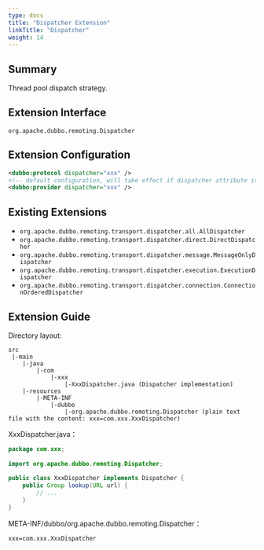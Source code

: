 ```yaml
---
type: docs
title: "Dispatcher Extension"
linkTitle: "Dispatcher"
weight: 14
---
```


## Summary

Thread pool dispatch strategy.

## Extension Interface

`org.apache.dubbo.remoting.Dispatcher`

## Extension Configuration

```xml
<dubbo:protocol dispatcher="xxx" />
<!-- default configuration, will take effect if dispatcher attribute is not set in <dubbo:protocol> -->
<dubbo:provider dispatcher="xxx" />
```

## Existing Extensions

* `org.apache.dubbo.remoting.transport.dispatcher.all.AllDispatcher`
* `org.apache.dubbo.remoting.transport.dispatcher.direct.DirectDispatcher`
* `org.apache.dubbo.remoting.transport.dispatcher.message.MessageOnlyDispatcher`
* `org.apache.dubbo.remoting.transport.dispatcher.execution.ExecutionDispatcher`
* `org.apache.dubbo.remoting.transport.dispatcher.connection.ConnectionOrderedDispatcher`

## Extension Guide

Directory layout:

```
src
 |-main
    |-java
        |-com
            |-xxx
                |-XxxDispatcher.java (Dispatcher implementation)
    |-resources
        |-META-INF
            |-dubbo
                |-org.apache.dubbo.remoting.Dispatcher (plain text file with the content: xxx=com.xxx.XxxDispatcher)
```

XxxDispatcher.java：

```java
package com.xxx;
 
import org.apache.dubbo.remoting.Dispatcher;
 
public class XxxDispatcher implements Dispatcher {
    public Group lookup(URL url) {
        // ...
    }
}
```

META-INF/dubbo/org.apache.dubbo.remoting.Dispatcher：

```properties
xxx=com.xxx.XxxDispatcher
```
